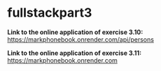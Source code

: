 # fullstackpart3

**Link to the online application of exercise 3.10:**
https://markphonebook.onrender.com/api/persons

**Link to the online application of exercise 3.11:**
https://markphonebook.onrender.com
